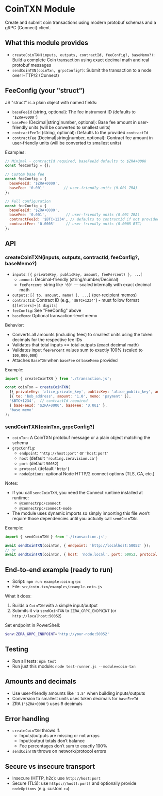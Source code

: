 # CoinTXN Module

Create and submit coin transactions using modern protobuf schemas and a gRPC (Connect) client.

## What this module provides
- `createCoinTXN(inputs, outputs, contractId, feeConfig?, baseMemo?)`: Build a complete Coin transaction using exact decimal math and real protobuf messages
- `sendCoinTXN(coinTxn, grpcConfig?)`: Submit the transaction to a node over HTTP/2 (Connect)

## FeeConfig (your "struct")
JS "struct" is a plain object with named fields:
- `baseFeeId` (string, optional): The fee instrument ID (defaults to `'$ZRA+0000'`)
- `baseFee` (Decimal|string|number, optional): Base fee amount in user-friendly units (will be converted to smallest units)
- `contractFeeId` (string, optional): Defaults to the provided `contractId`
- `contractFee` (Decimal|string|number, optional): Contract fee amount in user-friendly units (will be converted to smallest units)

Examples:
```js
// Minimal - contractId required, baseFeeId defaults to $ZRA+0000
const feeConfig = {};

// Custom base fee
const feeConfig = {
  baseFeeId: '$ZRA+0000',
  baseFee: '0.001'         // user-friendly units (0.001 ZRA)
};

// Full configuration
const feeConfig = {
  baseFeeId: '$ZRA+0000',
  baseFee: '0.001',         // user-friendly units (0.001 ZRA)
  contractFeeId: '$BTC+1234', // defaults to contractId if not provided
  contractFee: '0.0005'     // user-friendly units (0.0005 BTC)
};
```

## API

### createCoinTXN(inputs, outputs, contractId, feeConfig?, baseMemo?)
- `inputs`: `[{ privateKey, publicKey, amount, feePercent? }, ...]`
  - `amount`: Decimal-friendly (string/number/Decimal)
  - `feePercent`: string like `'60'` — scaled internally with exact decimal math
- `outputs`: `[{ to, amount, memo? }, ...]` (per-recipient memos)
- `contractId`: Contract ID (e.g., `'$BTC+1234'`) - must follow format `$[letters]+[4 digits]`
- `feeConfig`: See "FeeConfig" above
- `baseMemo`: Optional transaction-level memo

Behavior:
- Converts all amounts (including fees) to smallest units using the token decimals for the respective fee IDs
- Validates that total inputs == total outputs (exact decimal math)
- Validates input `feePercent` values sum to exactly 100% (scaled to `100,000,000`)
- Attaches `BaseTXN` when `baseFee` or `baseMemo` provided

Example:
```js
import { createCoinTXN } from './transaction.js';

const coinTxn = createCoinTXN(
  [{ privateKey: 'alice_private_key', publicKey: 'alice_public_key', amount: '1.0', feePercent: '100' }],
  [{ to: 'bob_address', amount: '1.0', memo: 'payment' }],
  '$BTC+1234',  // contractId required
  { baseFeeId: '$ZRA+0000', baseFee: '0.001' },
  'base memo'
);
```

### sendCoinTXN(coinTxn, grpcConfig?)
- `coinTxn`: A CoinTXN protobuf message or a plain object matching the schema
- `grpcConfig`:
  - `endpoint`: `'http://host:port'` or `'host:port'`
  - `host` (default `'routing.zeravision.ca'`)
  - `port` (default `50052`)
  - `protocol` (default `'http'`)
  - `nodeOptions`: optional Node HTTP/2 connect options (TLS, CA, etc.)

Notes:
- If you call `sendCoinTXN`, you need the Connect runtime installed at runtime:
  - `@connectrpc/connect`
  - `@connectrpc/connect-node`
- The module uses dynamic imports so simply importing this file won’t require those dependencies until you actually call `sendCoinTXN`.

Example:
```js
import { sendCoinTXN } from './transaction.js';

await sendCoinTXN(coinTxn, { endpoint: 'http://localhost:50052' });
// or
await sendCoinTXN(coinTxn, { host: 'node.local', port: 50052, protocol: 'http' });
```

## End-to-end example (ready to run)
- Script: `npm run example:coin:grpc`
- File: `src/coin-txn/examples/example-coin.js`

What it does:
1) Builds a `CoinTXN` with a simple input/output
2) Submits it via `sendCoinTXN` to `ZERA_GRPC_ENDPOINT` (or `http://localhost:50052`)

Set endpoint in PowerShell:
```powershell
$env:ZERA_GRPC_ENDPOINT='http://your-node:50052'
```

## Testing
- Run all tests: `npm test`
- Run just this module: `node test-runner.js --module=coin-txn`

## Amounts and decimals
- Use user-friendly amounts like `'1.5'` when building inputs/outputs
- Conversion to smallest units uses token decimals for `baseFeeId`
- ZRA (`'$ZRA+0000'`) uses 9 decimals

## Error handling
- `createCoinTXN` throws if:
  - Inputs/outputs are missing or not arrays
  - Input/output totals don’t balance
  - Fee percentages don’t sum to exactly 100%
- `sendCoinTXN` throws on network/protocol errors

## Secure vs insecure transport
- Insecure (HTTP, h2c): use `http://host:port`
- Secure (TLS): use `https://host[:port]` and optionally provide `nodeOptions` (e.g. custom `ca`)
